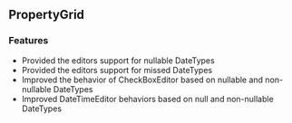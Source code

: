 ## PropertyGrid

### Features

* Provided the editors support for nullable DateTypes
* Provided the editors support for missed DateTypes
* Improved the behavior of CheckBoxEditor based on nullable and non-nullable DateTypes
* Improved DateTimeEditor behaviors based on null and non-nullable DateTypes